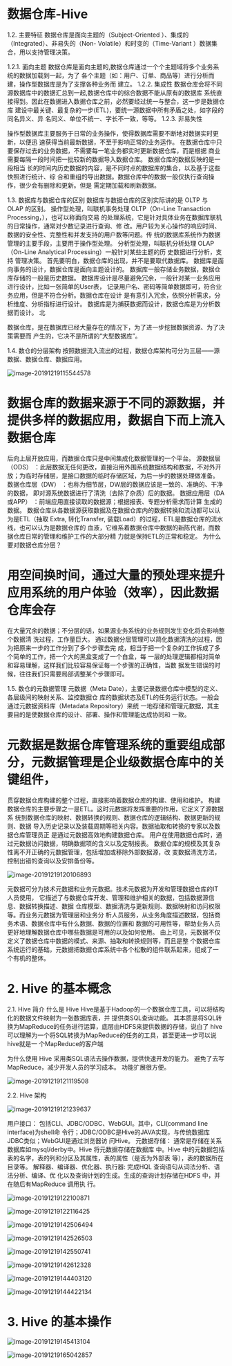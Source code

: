 # 数据仓库-Hive

1.2. 主要特征
数据仓库是面向主题的（Subject-Oriented ）、集成的（Integrated）、非易失的（Non-
Volatile）和时变的（Time-Variant ）数据集合，用以支持管理决策。

1.2.1. 面向主题
数据仓库是面向主题的,数据仓库通过一个个主题域将多个业务系统的数据加载到一起，为了
各个主题（如：用户、订单、商品等）进行分析而建，操作型数据库是为了支撑各种业务而
建立。
1.2.2. 集成性
数据仓库会将不同源数据库中的数据汇总到一起,数据仓库中的综合数据不能从原有的数据库
系统直接得到。因此在数据进入数据仓库之前，必然要经过统一与整合，这一步是数据仓库
建设中最关键、最复杂的一步(ETL)，要统一源数据中所有矛盾之处，如字段的同名异义、异
名同义、单位不统一、字长不一致，等等。
1.2.3. 非易失性

操作型数据库主要服务于日常的业务操作，使得数据库需要不断地对数据实时更新，以便迅
速获得当前最新数据，不至于影响正常的业务运作。
在数据仓库中只要保存过去的业务数据，不需要每一笔业务都实时更新数据仓库，而是根据
商业需要每隔一段时间把一批较新的数据导入数据仓库。 数据仓库的数据反映的是一段相当
长的时间内历史数据的内容，是不同时点的数据库的集合，以及基于这些快照进行统计、综
合和重组的导出数据。数据仓库中的数据一般仅执行查询操作，很少会有删除和更新。但是
需定期加载和刷新数据。



1.3. 数据库与数据仓库的区别
数据库与数据仓库的区别实际讲的是 OLTP 与 OLAP 的区别。
操作型处理，叫联机事务处理 OLTP（On-Line Transaction Processing，），也可以称面向交易
的处理系统，它是针对具体业务在数据库联机的日常操作，通常对少数记录进行查询、修
改。用户较为关心操作的响应时间、数据的安全性、完整性和并发支持的用户数等问题。传
统的数据库系统作为数据管理的主要手段，主要用于操作型处理。
分析型处理，叫联机分析处理 OLAP（On-Line Analytical Processing）一般针对某些主题的历
史数据进行分析，支持 管理决策。
首先要明白，数据仓库的出现，并不是要取代数据库。
数据库是面向事务的设计，数据仓库是面向主题设计的。
数据库一般存储业务数据，数据仓库存储的一般是历史数据。
数据库设计是尽量避免冗余，一般针对某一业务应用进行设计，比如一张简单的User表，
记录用户名、密码等简单数据即可，符合业务应用，但是不符合分析。数据仓库在设计
是有意引入冗余，依照分析需求，分析维度、分析指标进行设计。
数据库是为捕获数据而设计，数据仓库是为分析数据而设计。
北

数据仓库，是在数据库已经大量存在的情况下，为了进一步挖掘数据资源、为了决策需要而
产生的，它决不是所谓的“大型数据库”。



1.4. 数仓的分层架构
按照数据流入流出的过程，数据仓库架构可分为三层——源数据、数据仓库、数据应用。

![image-20191219115544578](C:\Users\app\AppData\Roaming\Typora\typora-user-images\image-20191219115544578.png)

# 数据仓库的数据来源于不同的源数据，并提供多样的数据应用，数据自下而上流入数据仓库
后向上层开放应用，而数据仓库只是中间集成化数据管理的一个平台。
源数据层（ODS） ：此层数据无任何更改，直接沿用外围系统数据结构和数据，不对外开
放；为临时存储层，是接口数据的临时存储区域，为后一步的数据处理做准备。
数据仓库层（DW） ：也称为细节层，DW层的数据应该是一致的、准确的、干净的数据，
即对源系统数据进行了清洗（去除了杂质）后的数据。
数据应用层（DA或APP） ：前端应用直接读取的数据源；根据报表、专题分析需求而计算
生成的数据。
数据仓库从各数据源获取数据及在数据仓库内的数据转换和流动都可以认为是ETL（抽取
Extra, 转化Transfer, 装载Load）的过程，ETL是数据仓库的流水线，也可以认为是数据仓库的
血液，它维系着数据仓库中数据的新陈代谢，而数据仓库日常的管理和维护工作的大部分精
力就是保持ETL的正常和稳定。
为什么要对数据仓库分层？

# 用空间换时间，通过大量的预处理来提升应用系统的用户体验（效率），因此数据仓库会存
在大量冗余的数据；不分层的话，如果源业务系统的业务规则发生变化将会影响整个数据清
洗过程，工作量巨大。
通过数据分层管理可以简化数据清洗的过程，因为把原来一步的工作分到了多个步骤去完
成，相当于把一个复杂的工作拆成了多个简单的工作，把一个大的黑盒变成了一个白盒，每
一层的处理逻辑都相对简单和容易理解，这样我们比较容易保证每一个步骤的正确性，当数
据发生错误的时候，往往我们只需要局部调整某个步骤即可。



1.5. 数仓的元数据管理
元数据（Meta Date），主要记录数据仓库中模型的定义、各层级间的映射关系、监控数据仓
库的数据状态及ETL的任务运行状态。一般会通过元数据资料库（Metadata Repository）来统
一地存储和管理元数据，其主要目的是使数据仓库的设计、部署、操作和管理能达成协同和
一致。
# 元数据是数据仓库管理系统的重要组成部分，元数据管理是企业级数据仓库中的关键组件，
贯穿数据仓库构建的整个过程，直接影响着数据仓库的构建、使用和维护。
构建数据仓库的主要步骤之一是ETL。这时元数据将发挥重要的作用，它定义了源数据系
统到数据仓库的映射、数据转换的规则、数据仓库的逻辑结构、数据更新的规则、数据
导入历史记录以及装载周期等相关内容。数据抽取和转换的专家以及数据仓库管理员正
是通过元数据高效地构建数据仓库。
用户在使用数据仓库时，通过元数据访问数据，明确数据项的含义以及定制报表。
数据仓库的规模及其复杂性离不开正确的元数据管理，包括增加或移除外部数据源，改
变数据清洗方法，控制出错的查询以及安排备份等。



![image-20191219120106893](C:\Users\app\AppData\Roaming\Typora\typora-user-images\image-20191219120106893.png)



元数据可分为技术元数据和业务元数据。技术元数据为开发和管理数据仓库的IT 人员使用，
它描述了与数据仓库开发、管理和维护相关的数据，包括数据源信息、数据转换描述、数据
仓库模型、数据清洗与更新规则、数据映射和访问权限等。而业务元数据为管理层和业务分
析人员服务，从业务角度描述数据，包括商务术语、数据仓库中有什么数据、数据的位置和
数据的可用性等，帮助业务人员更好地理解数据仓库中哪些数据是可用的以及如何使用。
由上可见，元数据不仅定义了数据仓库中数据的模式、来源、抽取和转换规则等，而且是整
个数据仓库系统运行的基础，元数据把数据仓库系统中各个松散的组件联系起来，组成了一
个有机的整体。



# 2. Hive 的基本概念



2.1. Hive 简介
什么是 Hive
Hive是基于Hadoop的一个数据仓库工具，可以将结构化的数据文件映射为一张数据库表，并
提供类SQL查询功能。
其本质是将SQL转换为MapReduce的任务进行运算，底层由HDFS来提供数据的存储，说白了
hive可以理解为一个将SQL转换为MapReduce的任务的工具，甚至更进一步可以说hive就是一
个MapReduce的客户端



为什么使用 Hive
采用类SQL语法去操作数据，提供快速开发的能力。
避免了去写MapReduce，减少开发人员的学习成本。
功能扩展很方便。



![image-20191219121119508](C:\Users\app\AppData\Roaming\Typora\typora-user-images\image-20191219121119508.png)



2.2. Hive 架构

![image-20191219121239637](C:\Users\app\AppData\Roaming\Typora\typora-user-images\image-20191219121239637.png)



用户接口： 包括CLI、JDBC/ODBC、WebGUI。其中，CLI(command line interface)为shell命
令行；JDBC/ODBC是Hive的JAVA实现，与传统数据库JDBC类似；WebGUI是通过浏览器访
问Hive。
元数据存储： 通常是存储在关系数据库如mysql/derby中。Hive 将元数据存储在数据库
中。Hive 中的元数据包括表的名字，表的列和分区及其属性，表的属性（是否为外部表
等），表的数据所在目录等。
解释器、编译器、优化器、执行器: 完成HQL 查询语句从词法分析、语法分析、编译、优
化以及查询计划的生成。生成的查询计划存储在HDFS 中，并在随后有MapReduce 调用执
行。



![image-20191219122100871](C:\Users\app\AppData\Roaming\Typora\typora-user-images\image-20191219122100871.png)



![image-20191219122116425](C:\Users\app\AppData\Roaming\Typora\typora-user-images\image-20191219122116425.png)







![image-20191219142506494](C:\Users\app\AppData\Roaming\Typora\typora-user-images\image-20191219142506494.png)

![image-20191219142526503](C:\Users\app\AppData\Roaming\Typora\typora-user-images\image-20191219142526503.png)

![image-20191219142550741](C:\Users\app\AppData\Roaming\Typora\typora-user-images\image-20191219142550741.png)

![image-20191219142612328](C:\Users\app\AppData\Roaming\Typora\typora-user-images\image-20191219142612328.png)







![image-20191219144403120](C:\Users\app\AppData\Roaming\Typora\typora-user-images\image-20191219144403120.png)

![image-20191219144422134](C:\Users\app\AppData\Roaming\Typora\typora-user-images\image-20191219144422134.png)





# 3. Hive 的基本操作

![image-20191219145413104](C:\Users\app\AppData\Roaming\Typora\typora-user-images\image-20191219145413104.png)



![image-20191219165042857](C:\Users\app\AppData\Roaming\Typora\typora-user-images\image-20191219165042857.png)



